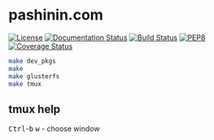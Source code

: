 # pashinin.com

[![License](https://img.shields.io/badge/license-GPL_3-green.svg)](https://github.com/pashinin-com/pashinin.com)
[![Documentation Status](https://readthedocs.org/projects/pashinincom/badge/?version=latest)](http://pashinincom.readthedocs.io/en/latest/?badge=latest)
[![Build Status](https://travis-ci.org/pashinin-com/pashinin.com.png?branch=master)](https://travis-ci.org/pashinin-com/pashinin.com)
[![PEP8](https://img.shields.io/badge/style-pep8-blue.svg)](https://www.python.org/dev/peps/pep-0008/)
[![Coverage Status](https://coveralls.io/repos/github/pashinin-com/pashinin.com/badge.svg?branch=master)](https://coveralls.io/github/pashinin-com/pashinin.com?branch=master)


```bash
make dev_pkgs
make
make glusterfs
make tmux
```

## tmux help

<kbd>Ctrl</kbd>-<kbd>b</kbd> <kbd>w</kbd> - choose window


<!-- ## Tests -->

<!--     make test -->

<!--     ./manage.py test myapp.tests.test_script:MyTestCase.test_method -->
<!--     ./src/manage.py test db.urlobj.tests -->

<!-- Manually with IPython shell: -->

<!--     ./manage.py shell -->
